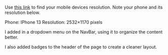 Use [this link](https://www.webmobilefirst.com/en/devices/) to find your mobile devices resolution. Note your phone and its resolution below.

Phone: IPhone 13
Resolution: 2532×1170 pixels

I added in a dropdown menu on the NavBar, using it to organize the content better.

I also added badges to the header of the page to create a cleaner layout.